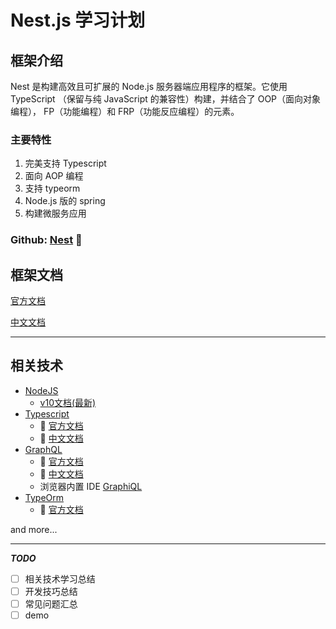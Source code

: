 # Nest.js 学习计划

## 框架介绍

Nest 是构建高效且可扩展的 Node.js 服务器端应用程序的框架。它使用 TypeScript （保留与纯 JavaScript 的兼容性）构建，并结合了 OOP（面向对象编程）， FP（功能编程）和 FRP（功能反应编程）的元素。

### 主要特性

1. 完美支持 Typescript
2. 面向 AOP 编程
3. 支持 typeorm
4. Node.js 版的 spring
5. 构建微服务应用

### Github: [Nest](https://github.com/nestjs/nest) 🎁

## 框架文档

[官方文档](https://docs.nestjs.com)

[中文文档](https://docs.nestjs.cn)

----------

## 相关技术

- [NodeJS](https://nodejs.org)
  - [v10文档(最新)](https://nodejs.org/dist/latest-v10.x/docs/api/)
- [Typescript](https://www.typescriptlang.org)
  - 📖 [官方文档](https://www.typescriptlang.org/docs/home.html)
  - 📖 [中文文档](https://www.tslang.cn/docs/home.html)
- [GraphQL](https://github.com/graphql/graphql-js)
  - 📖 [官方文档](https://graphql.org)
  - 📖 [中文文档](https://graphql.cn)
  - 浏览器内置 IDE [GraphiQL](https://github.com/graphql/graphiql)
- [TypeOrm](https://github.com/typeorm/typeorm)
  - 📖 [官方文档](http://typeorm.io)

and more...

----------

***TODO***

- [ ] 相关技术学习总结
- [ ] 开发技巧总结
- [ ] 常见问题汇总
- [ ] demo